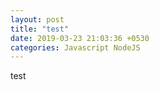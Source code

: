 ```yaml
---
layout: post
title: "test"
date: 2019-03-23 21:03:36 +0530
categories: Javascript NodeJS
---
```


test
